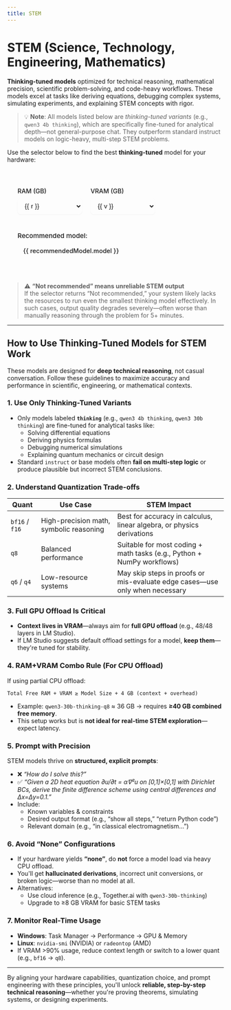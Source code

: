 ```yaml
---
title: STEM
---
```


# STEM (Science, Technology, Engineering, Mathematics)

**Thinking-tuned models** optimized for technical reasoning, mathematical precision, scientific problem-solving, and code-heavy workflows. These models excel at tasks like deriving equations, debugging complex systems, simulating experiments, and explaining STEM concepts with rigor.

> 💡 **Note**: All models listed below are *thinking-tuned variants* (e.g., `qwen3 4b thinking`), which are specifically fine-tuned for analytical depth—not general-purpose chat. They outperform standard instruct models on logic-heavy, multi-step STEM problems.

Use the selector below to find the best **thinking-tuned** model for your hardware:


<script setup>
import { ref, computed } from 'vue'

const ram = ref(16)
const vram = ref(8)

// Define the available options
const ramOptions = [16, 32, 64, 128]
const vramOptions = [0, 4, 6, 8, 12, 16, 24, 32]

const recommendationRules = [
  // Very high RAM (128 GB)
  { ramMin: 128, vramMin: 32, model: "Qwen3-30B-Thinking BF16", color: "var(--vp-c-green-2)", bg: "var(--vp-c-green-soft)" },
  { ramMin: 128, vramMin: 24, model: "Qwen3-30B-Thinking BF16", color: "var(--vp-c-green-2)", bg: "var(--vp-c-green-soft)" },
  { ramMin: 128, vramMin: 16, model: "Qwen3-30B-Thinking BF16", color: "var(--vp-c-green-2)", bg: "var(--vp-c-green-soft)" },
  { ramMin: 128, vramMin: 12, model: "Qwen3-30B-Thinking BF16", color: "var(--vp-c-green-2)", bg: "var(--vp-c-green-soft)" },
  { ramMin: 128, vramMin: 8, model: "Qwen3-30B-Thinking BF16", color: "var(--vp-c-green-2)", bg: "var(--vp-c-green-soft)" },
  { ramMin: 128, vramMin: 6, model: "Qwen3-30B-Thinking BF16", color: "var(--vp-c-green-2)", bg: "var(--vp-c-green-soft)" },
  { ramMin: 128, vramMin: 4, model: "Qwen3-30B-Thinking BF16", color: "var(--vp-c-green-2)", bg: "var(--vp-c-green-soft)" },
  { ramMin: 128, vramMin: 0, model: "Qwen3-30B-Thinking BF16", color: "var(--vp-c-green-2)", bg: "var(--vp-c-green-soft)" },

  // High RAM (64 GB)
  { ramMin: 64, vramMin: 32, model: "Qwen3-30B-Thinking BF16", color: "var(--vp-c-blue-2)", bg: "var(--vp-c-blue-soft)" },
  { ramMin: 64, vramMin: 24, model: "Qwen3-30B-Thinking Q8", color: "var(--vp-c-blue-2)", bg: "var(--vp-c-blue-soft)" },
  { ramMin: 64, vramMin: 16, model: "Qwen3-30B-Thinking Q8", color: "var(--vp-c-blue-2)", bg: "var(--vp-c-blue-soft)" },
  { ramMin: 64, vramMin: 12, model: "Qwen3-30B-Thinking Q8", color: "var(--vp-c-blue-2)", bg: "var(--vp-c-blue-soft)" },
  { ramMin: 64, vramMin: 8, model: "Qwen3-30B-Thinking Q6", color: "var(--vp-c-blue-2)", bg: "var(--vp-c-blue-soft)" },
  { ramMin: 64, vramMin: 6, model: "Qwen3-30B-Thinking Q6", color: "var(--vp-c-blue-2)", bg: "var(--vp-c-blue-soft)" },
  { ramMin: 64, vramMin: 4, model: "Qwen3-30B-Thinking Q6", color: "var(--vp-c-blue-2)", bg: "var(--vp-c-blue-soft)" },
  { ramMin: 64, vramMin: 0, model: "Qwen3-30B-Thinking Q6", color: "var(--vp-c-blue-2)", bg: "var(--vp-c-blue-soft)" },

  // Medium RAM (32 GB)
  { ramMin: 32, vramMin: 32, model: "Qwen3-4B-Thinking BF16 or Qwen3-30B-Thinking Q6", color: "var(--vp-c-blue-2)", bg: "var(--vp-c-blue-soft)" },
  { ramMin: 32, vramMin: 24, model: "Qwen3-4B-Thinking BF16", color: "var(--vp-c-blue-2)", bg: "var(--vp-c-blue-soft)" },
  { ramMin: 32, vramMin: 16, model: "Qwen3-4B-Thinking BF16", color: "var(--vp-c-blue-2)", bg: "var(--vp-c-blue-soft)" },
  { ramMin: 32, vramMin: 12, model: "Qwen3-4B-Thinking BF16", color: "var(--vp-c-blue-2)", bg: "var(--vp-c-blue-soft)" },
  { ramMin: 32, vramMin: 8, model: "Qwen3-4B-Thinking Q8", color: "var(--vp-c-blue-2)", bg: "var(--vp-c-blue-soft)" },
  { ramMin: 32, vramMin: 6, model: "Qwen3-4B-Thinking Q6", color: "var(--vp-c-blue-2)", bg: "var(--vp-c-blue-soft)" },
  { ramMin: 32, vramMin: 4, model: "Qwen3-4B-Thinking Q4", color: "var(--vp-c-blue-2)", bg: "var(--vp-c-blue-soft)" },
  { ramMin: 32, vramMin: 0, model: "Qwen3-4B-Thinking Q6", color: "var(--vp-c-blue-2)", bg: "var(--vp-c-blue-soft)" },

  // Low RAM (16 GB)
  { ramMin: 16, vramMin: 32, model: "Qwen3-4B-Thinking BF16 or Qwen3-30B-Thinking Q6", color: "var(--vp-c-orange-2)", bg: "var(--vp-c-orange-soft)" },
  { ramMin: 16, vramMin: 24, model: "Qwen3-4B-Thinking BF16", color: "var(--vp-c-orange-2)", bg: "var(--vp-c-orange-soft)" },
  { ramMin: 16, vramMin: 16, model: "Qwen3-4B-Thinking BF16", color: "var(--vp-c-orange-2)", bg: "var(--vp-c-orange-soft)" },
  { ramMin: 16, vramMin: 12, model: "Qwen3-4B-Thinking BF16", color: "var(--vp-c-orange-2)", bg: "var(--vp-c-orange-soft)" },
  { ramMin: 16, vramMin: 8, model: "Qwen3-4B-Thinking Q8", color: "var(--vp-c-orange-2)", bg: "var(--vp-c-orange-soft)" },
  { ramMin: 16, vramMin: 6, model: "Qwen3-4B-Thinking Q6", color: "var(--vp-c-orange-2)", bg: "var(--vp-c-orange-soft)" },
  { ramMin: 16, vramMin: 4, model: "Qwen3-4B-Thinking Q4", color: "var(--vp-c-orange-2)", bg: "var(--vp-c-orange-soft)" },
  // vramMin: 0 → "none" → omitted
];

const recommendedModel = computed(() => {
  // Find the first rule that matches the current RAM and VRAM
  const matchingRule = recommendationRules.find(rule => ram.value >= rule.ramMin && vram.value >= rule.vramMin)
  
  if (matchingRule) {
    return {
      model: matchingRule.model,
      color: matchingRule.color,
      bg: matchingRule.bg
    }
  }
  
  return {
    model: 'Not recommended',
    color: 'var(--vp-c-text-3)',
    bg: 'transparent'
  }
})

const isRecommended = computed(() => {
  return recommendedModel.value.model !== 'Not recommended'
})
</script>

<style scoped>
.model-selector {
  margin: 2rem 0;
  padding: 1.5rem;
  border-radius: 16px;
  background-color: var(--vp-code-block-bg);
  border: 2px solid var(--vp-c-border); /* Default border */
  font-size: 0.95rem;
  transition: border-color 0.3s ease;
  position: relative;
  overflow: hidden; /* Ensures background colors stay within bounds */
}

.model-selector::before {
  content: '';
  position: absolute;
  top: 0;
  left: 0;
  right: 0;
  height: 4px;
  background: linear-gradient(90deg, var(--vp-c-brand), var(--vp-c-green));
  /* Default gradient, will be overridden by JavaScript or specific class if needed */
}

/* Example: Specific border color based on recommendation */
.model-selector.recommended-high {
  border-color: var(--vp-c-green-2);
}
.model-selector.recommended-medium {
  border-color: var(--vp-c-blue-2);
}
.model-selector.recommended-low {
  border-color: var(--vp-c-yellow-2);
}

.model-selector h3 {
  margin-top: 0;
  margin-bottom: 1.25rem;
  font-weight: 600;
  color: var(--vp-c-text-1);
}

.controls {
  display: flex;
  flex-wrap: wrap;
  gap: 1.25rem;
  margin-bottom: 1.5rem;
}

.control-group {
  display: flex;
  flex-direction: column;
  min-width: 150px;
}

.control-group label {
  font-weight: 500;
  margin-bottom: 0.5rem;
  color: var(--vp-c-text-1);
  font-size: 0.9rem;
}

.control-group select {
  padding: 0.6rem 0.8rem;
  border: 1px solid var(--vp-c-border);
  border-radius: 8px;
  background: var(--vp-c-bg);
  color: var(--vp-c-text-1);
  font-size: 0.95rem;
  transition: all 0.2s ease;
  box-shadow: 0 1px 2px rgba(0, 0, 0, 0.05);
}

.control-group select:hover {
  border-color: var(--vp-c-brand-lighter);
}

.control-group select:focus {
  outline: none;
  border-color: var(--vp-c-brand);
  box-shadow: 0 0 0 3px rgba(66, 133, 244, 0.25);
}

.result {
  padding-top: 1rem;
  border-top: 1px solid var(--vp-c-divider);
}

.result strong {
  display: block;
  margin-bottom: 0.5rem;
  font-weight: 500;
  color: var(--vp-c-text-1);
}

.result .model-name {
  display: inline-block;
  padding: 0.5rem 0.75rem;
  border-radius: 8px;
  font-family: var(--vp-font-family-mono);
  font-size: 0.95em;
  font-weight: 500;
  transition: all 0.3s ease;
  border: 1px solid transparent; /* Default border */
}

.result .model-name.not-recommended {
  color: var(--vp-c-text-3);
  background: var(--vp-c-bg-soft);
  border-color: var(--vp-c-text-3);
  font-style: italic;
}

/* Dynamically applied styles based on recommendation level */
.result .model-name.recommended-high {
  background-color: var(--vp-c-green-soft);
  color: var(--vp-c-green-2);
  border-color: var(--vp-c-green-2);
}

.result .model-name.recommended-medium {
  background-color: var(--vp-c-blue-soft);
  color: var(--vp-c-blue-2);
  border-color: var(--vp-c-blue-2);
}

.result .model-name.recommended-low {
  background-color: var(--vp-c-yellow-soft);
  color: var(--vp-c-yellow-2);
  border-color: var(--vp-c-yellow-2);
}

.result .model-name.recommended-very-low {
  background-color: var(--vp-c-orange-soft);
  color: var(--vp-c-orange-2);
  border-color: var(--vp-c-orange-2);
}

.result .model-name.recommended-4b {
  background-color: var(--vp-c-purple-soft);
  color: var(--vp-c-purple-2);
  border-color: var(--vp-c-purple-2);
}

</style>

<div class="model-selector" :class="{
  'recommended-high': recommendedModel.model.includes('bf16'),
  'recommended-medium': recommendedModel.model.includes('Q8') && !recommendedModel.model.includes('bf16'),
  'recommended-low': recommendedModel.model.includes('Q6'),
  'recommended-very-low': recommendedModel.model.includes('Q4') || recommendedModel.model.includes('Small'),
  'recommended-4b': recommendedModel.model.includes('4B')
}">
  <div class="controls">
    <div class="control-group">
      <label for="ram-select">RAM (GB)</label>
      <select id="ram-select" v-model.number="ram">
        <option v-for="r in ramOptions" :key="r" :value="r">{{ r }}</option>
      </select>
    </div>
    <div class="control-group">
      <label for="vram-select">VRAM (GB)</label>
      <select id="vram-select" v-model.number="vram">
        <option v-for="v in vramOptions" :key="v" :value="v">{{ v }}</option>
      </select>
    </div>
  </div>

  <div class="result">
    <strong>Recommended model:</strong>
    <span
      class="model-name"
      :class="{
        'recommended-high': recommendedModel.model.includes('bf16'),
        'recommended-medium': recommendedModel.model.includes('Q8') && !recommendedModel.model.includes('bf16'),
        'recommended-low': recommendedModel.model.includes('Q6'),
        'recommended-very-low': recommendedModel.model.includes('Q4') || recommendedModel.model.includes('Small'),
        'recommended-4b': recommendedModel.model.includes('4B'),
        'not-recommended': !isRecommended
      }"
      :style="{ backgroundColor: recommendedModel.bg, color: recommendedModel.color }"
    >
      {{ recommendedModel.model }}
    </span>
  </div>
</div>

> ⚠️ **“Not recommended” means unreliable STEM output**  
> If the selector returns “Not recommended,” your system likely lacks the resources to run even the smallest thinking model effectively. In such cases, output quality degrades severely—often worse than manually reasoning through the problem for 5+ minutes.

---

## How to Use Thinking-Tuned Models for STEM Work

These models are designed for **deep technical reasoning**, not casual conversation. Follow these guidelines to maximize accuracy and performance in scientific, engineering, or mathematical contexts.

### 1. **Use Only Thinking-Tuned Variants**
- Only models labeled **`thinking`** (e.g., `qwen3 4b thinking`, `qwen3 30b thinking`) are fine-tuned for analytical tasks like:
  - Solving differential equations
  - Deriving physics formulas
  - Debugging numerical simulations
  - Explaining quantum mechanics or circuit design
- Standard `instruct` or base models often **fail on multi-step logic** or produce plausible but incorrect STEM conclusions.

### 2. **Understand Quantization Trade-offs**
| Quant | Use Case | STEM Impact |
|------|--------|-----------|
| `bf16` / `f16` | High-precision math, symbolic reasoning | Best for accuracy in calculus, linear algebra, or physics derivations |
| `q8` | Balanced performance | Suitable for most coding + math tasks (e.g., Python + NumPy workflows) |
| `q6` / `q4` | Low-resource systems | May skip steps in proofs or mis-evaluate edge cases—use only when necessary |

### 3. **Full GPU Offload Is Critical**
- **Context lives in VRAM**—always aim for **full GPU offload** (e.g., 48/48 layers in LM Studio).
- If LM Studio suggests default offload settings for a model, **keep them**—they're tuned for stability.

### 4. **RAM+VRAM Combo Rule (For CPU Offload)**
If using partial CPU offload:
```
Total Free RAM + VRAM ≥ Model Size + 4 GB (context + overhead)
```
- Example: `qwen3-30b-thinking-q8` ≈ 36 GB → requires **≥40 GB combined free memory**.
- This setup works but is **not ideal for real-time STEM exploration**—expect latency.

### 5. **Prompt with Precision**
STEM models thrive on **structured, explicit prompts**:
- ❌ _“How do I solve this?”_  
- ✅ _“Given a 2D heat equation ∂u/∂t = α∇²u on [0,1]×[0,1] with Dirichlet BCs, derive the finite difference scheme using central differences and Δx=Δy=0.1.”_
- Include:
  - Known variables & constraints
  - Desired output format (e.g., “show all steps,” “return Python code”)
  - Relevant domain (e.g., “in classical electromagnetism…”)

### 6. **Avoid “None” Configurations**
- If your hardware yields **“none”**, do **not** force a model load via heavy CPU offload.
- You'll get **hallucinated derivations**, incorrect unit conversions, or broken logic—worse than no model at all.
- Alternatives:
  - Use cloud inference (e.g., Together.ai with `qwen3-30b-thinking`)
  - Upgrade to ≥8 GB VRAM for basic STEM tasks

### 7. **Monitor Real-Time Usage**
- **Windows**: Task Manager → Performance → GPU & Memory
- **Linux**: `nvidia-smi` (NVIDIA) or `radeontop` (AMD)
- If VRAM >90% usage, reduce context length or switch to a lower quant (e.g., `bf16` → `q8`).

---

By aligning your hardware capabilities, quantization choice, and prompt engineering with these principles, you'll unlock **reliable, step-by-step technical reasoning**—whether you're proving theorems, simulating systems, or designing experiments.